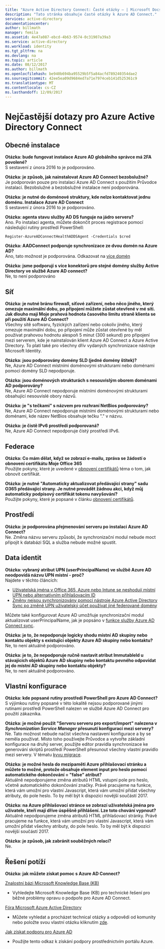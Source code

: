 ```yaml
---
title: "Azure Active Directory Connect: Časté otázky – | Microsoft Docs"
description: "Tato stránka obsahuje časté otázky k Azure AD Connect."
services: active-directory
documentationcenter: 
author: billmath
manager: femila
ms.assetid: 4e47a087-ebcd-4b63-9574-0c31907a39a3
ms.service: active-directory
ms.workload: identity
ms.tgt_pltfrm: na
ms.devlang: na
ms.topic: article
ms.date: 08/12/2017
ms.author: billmath
ms.openlocfilehash: be940b694ba95529b5f5a84acfd789240354dae2
ms.sourcegitcommit: 42ee5ea09d9684ed7a71e7974ceb141d525361c9
ms.translationtype: MT
ms.contentlocale: cs-CZ
ms.lasthandoff: 12/09/2017
---
```

# <a name="frequently-asked-questions-for-azure-active-directory-connect"></a>Nejčastější dotazy pro Azure Active Directory Connect

## <a name="general-installation"></a>Obecné instalace
**Otázka: bude fungovat instalace Azure AD globálního správce má 2FA povolené?**  
S sestavení z února 2016 to je podporováno.

**Otázka: je způsob, jak nainstalovat Azure AD Connect bezobslužné?**  
Je podporován pouze pro instalaci Azure AD Connect s použitím Průvodce instalací. Bezobslužné a bezobslužné instalace není podporována.

**Otázka: je nutné do doménové struktury, kde nelze kontaktovat jednu doménu. Instalace Azure AD Connect**  
S sestavení z února 2016 to je podporováno.

**Otázka: agenta stavu služby AD DS funguje na jádro serveru?**  
Ano. Po instalaci agenta, můžete dokončit proces registrace pomocí následující rutiny prostředí PowerShell: 

`Register-AzureADConnectHealthADDSAgent -Credentials $cred`

**Otázka: AADConnect podporuje synchronizace ze dvou domén na Azure AD?**</br>
Ano, tato možnost je podporována. Odkazovat na [více domén](active-directory-aadconnect-multiple-domains.md)
 
**Otázka: jsme podporují s více konektorů pro stejné domény služby Active Directory ve službě Azure AD connect?**</br> Ne, to není podporováno 

## <a name="network"></a>Síť
**Otázka: je nutné bránu firewall, síťové zařízení, nebo něco jiného, který omezuje maximální dobu, po připojení můžete zůstat otevřené v mé síti. Jak dlouho mají Moje prahová hodnota časového limitu straně klienta se při použití Azure AD Connect?**  
Všechny sítě softwaru, fyzických zařízení nebo cokoliv jiného, který omezuje maximální dobu, po připojení může zůstat otevřené by měl používat prahovou hodnotu alespoň 5 minut (300 sekund) pro připojení mezi serverem, kde je nainstalován klient Azure AD Connect a Azure Active Directory. To platí také pro všechny dřív vydaných synchronizace nástroje Microsoft Identity.

**Otázka: jsou podporovány domény SLD (jedné domény štítek)?**  
Ne, Azure AD Connect místními doménovými strukturami nebo doménami pomocí domény SLD nepodporuje.

**Otázka: jsou doménových strukturách s nesouvislým oborem doménami AD podporovány?**  
Ne, Azure AD Connect nepodporuje místními doménovými strukturami obsahující nesouvislé obory názvů.

**Otázka: je "s tečkami" s názvem pro rozhraní NetBios podporovány?**  
Ne, Azure AD Connect nepodporuje místními doménovými strukturami nebo doménami, kde název NetBios obsahuje tečku "." v názvu.

**Otázka: je čistě IPv6 prostředí podporovaná?**  
Ne, Azure AD Connect nepodporuje čistý prostředí IPv6.

## <a name="federation"></a>Federace
**Otázka: Co mám dělat, když se zobrazí e-mailu, zpráva se žádostí o obnovení certifikátu Moje Office 365**  
Použijte pokyny, které je uvedené v [obnovení certifikátů](active-directory-aadconnect-o365-certs.md) téma o tom, jak obnovit certifikát.

**Otázka: je nutné "Automaticky aktualizovat předávající strany" sadu O365 předávající strany. Je nutné provádět žádnou akci, když můj automaticky podpisový certifikát tokenu navyšování?**  
Použijte pokyny, které je popsané v článku [obnovení certifikátů](active-directory-aadconnect-o365-certs.md).

## <a name="environment"></a>Prostředí
**Otázka: je podporována přejmenování serveru po instalaci Azure AD Connect?**  
Ne. Změna názvu serveru způsobí, že synchronizační modul nebude moct připojit k databázi SQL a služba nebude možné spustit.

## <a name="identity-data"></a>Data identit
**Otázka: vybraný atribut UPN (userPrincipalName) ve službě Azure AD neodpovídá názvu UPN místní - proč?**  
Najdete v těchto článcích:

* [Uživatelská jména v Office 365, Azure nebo Intune se neshodují místní UPN nebo alternativním přihlašovacím ID](https://support.microsoft.com/en-us/kb/2523192)
* [Změny nejsou synchronizovány pomocí nástroje Azure Active Directory Sync po změně UPN uživatelský účet používat jiné federované domény](https://support.microsoft.com/en-us/kb/2669550)

Můžete také konfigurovat Azure AD umožňuje synchronizační modul aktualizovat userPrincipalName, jak je popsáno v [funkce služby Azure AD Connect sync](active-directory-aadconnectsyncservice-features.md).

**Otázka: je to, že nepodporuje logicky shodu místní AD skupiny nebo kontaktu objekty s existující objekty Azure AD skupiny nebo kontaktu?**  
Ne, to není aktuálně podporováno.

**Otázka: je to, že nepodporuje ručně nastavit atribut ImmutableId u stávajících objektů Azure AD skupiny nebo kontaktu pevného odpovídat jej do místní AD skupiny nebo kontaktu objekty?**  
Ne, to není aktuálně podporováno.

## <a name="custom-configuration"></a>Vlastní konfigurace
**Otázka: kde popsané rutiny prostředí PowerShell pro Azure AD Connect?**  
S výjimkou rutiny popsané v této lokalitě nejsou podporované jinými rutinami prostředí PowerShell nalezen ve službě Azure AD Connect pro použití zákazníka.

**Otázka: je možné použít "Serveru serveru pro export/import" nalezena v *Synchronization Service Manager* přesunutí konfigurací mezi servery?**  
Ne. Tato možnost nebude načíst všechna nastavení konfigurace a by se neměla používat. Místo toho používejte Průvodce a vytvořte základní konfigurace na druhý server, použijte editor pravidla synchronizace ke generování skriptů prostředí PowerShell přesunout všechny vlastní pravidlo mezi servery. V tématu [kyvu migrace](active-directory-aadconnect-upgrade-previous-version.md#swing-migration).

**Otázka: je možné hesla do mezipaměti Azure přihlašovací stránku a můžete to možné, protože obsahuje element input pro heslo pomocí automatického dokončování = "false" atribut?**</br>
Aktuálně nepodporujeme změna atributů HTML vstupní pole pro heslo, včetně automatického dokončování značky. Právě pracujeme na funkce, která vám umožní pro vlastní Javascript, která vám umožní přidat všechny atributy, do pole heslo. To by měl být k dispozici novější součástí 2017.

**Otázka: na Azure přihlašovací stránce se zobrazí uživatelská jména pro uživatele, kteří mají dříve úspěšně přihlášení.  Lze toto chování vypnout?**</br>
Aktuálně nepodporujeme změna atributů HTML přihlašovací stránky. Právě pracujeme na funkce, která vám umožní pro vlastní Javascript, která vám umožní přidat všechny atributy, do pole heslo. To by měl být k dispozici novější součástí 2017.

**Otázka: je způsob, jak zabránit souběžných relací?**</br>
Ne.

## <a name="troubleshooting"></a>Řešení potíží
**Otázka: jak můžete získat pomoc s Azure AD Connect?**

[Znalostní bázi Microsoft Knowledge Base (KB)](https://www.microsoft.com/en-us/Search/result.aspx?q=azure%20active%20directory%20connect&form=mssupport)

* Vyhledejte Microsoft Knowledge Base (KB) pro technické řešení pro běžné problémy opravu o podpoře pro Azure AD Connect.

[Fóra Microsoft Azure Active Directory](https://social.msdn.microsoft.com/Forums/azure/en-US/home?forum=WindowsAzureAD)

* Můžete vyhledat a procházet technical otázky a odpovědi od komunity nebo položte svou vlastní otázku kliknutím [zde](https://social.msdn.microsoft.com/Forums/azure/en-US/newthread?category=windowsazureplatform&forum=WindowsAzureAD&prof=required).

[Jak získat podporu pro Azure AD](https://docs.microsoft.com/azure/active-directory/active-directory-troubleshooting-support-howto)

* Použijte tento odkaz k získání podpory prostřednictvím portálu Azure.


